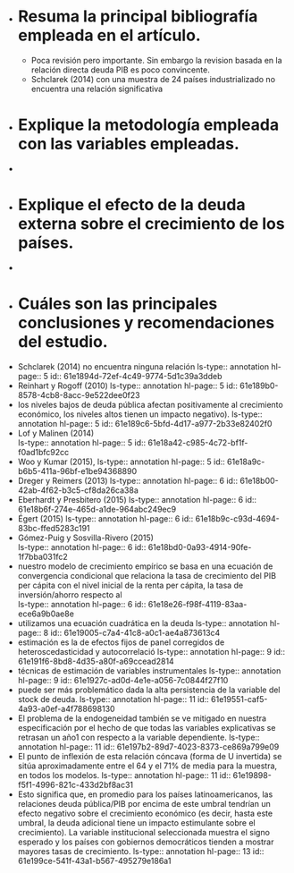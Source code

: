 - # Resuma la principal bibliografía empleada en el artículo.
	- Poca revisión pero importante. Sin embargo la revision basada en la relación directa deuda PIB es poco convincente.
	- Schclarek  (2014) con una muestra de 24 países industrializado no encuentra una relación significativa
- # Explique la metodología empleada con las variables empleadas.
-
- # Explique el efecto de la deuda externa sobre el crecimiento de los países.
-
- # Cuáles son las principales conclusiones y recomendaciones del estudio.
- Schclarek  (2014)   no  encuentra  ninguna  relación
  ls-type:: annotation
  hl-page:: 5
  id:: 61e1894d-72ef-4c49-9774-5d1c39a3ddeb
- Reinhart y Rogoff (2010)
  ls-type:: annotation
  hl-page:: 5
  id:: 61e189b0-8578-4cb8-8acc-9e522dee0f23
- los  niveles  bajos  de  deuda pública  afectan  positivamente  al  crecimiento  económico,  los  niveles  altos  tienen  un  impacto  negativo).
  ls-type:: annotation
  hl-page:: 5
  id:: 61e189c6-5bfd-4d17-a977-2b33e82402f0
- Lof  y  Malinen  (2014)  
  ls-type:: annotation
  hl-page:: 5
  id:: 61e18a42-c985-4c72-bf1f-f0ad1bfc92cc
- Woo y Kumar (2015),
  ls-type:: annotation
  hl-page:: 5
  id:: 61e18a9c-b6b5-411a-96bf-e1be94368890
- Dreger  y  Reimers  (2013) 
  ls-type:: annotation
  hl-page:: 6
  id:: 61e18b00-42ab-4f62-b3c5-cf8da26ca38a
- Eberhardt  y  Presbitero  (2015) 
  ls-type:: annotation
  hl-page:: 6
  id:: 61e18b6f-274e-465d-a1de-964abc249ec9
- Égert  (2015) 
  ls-type:: annotation
  hl-page:: 6
  id:: 61e18b9c-c93d-4694-83bc-ffed5283c191
- Gómez-Puig y Sosvilla-Rivero  (2015)  
  ls-type:: annotation
  hl-page:: 6
  id:: 61e18bd0-0a93-4914-90fe-1f7bba031fc2
- nuestro modelo de crecimiento empírico se basa en una ecuación de convergencia condicional que relaciona la tasa de crecimiento del PIB per cápita  con  el  nivel  inicial  de  la  renta  per  cápita,  la  tasa  de  inversión/ahorro  respecto  al  
  ls-type:: annotation
  hl-page:: 6
  id:: 61e18e26-f98f-4119-83aa-ece6a9b0ae8e
- utilizamos una ecuación cuadrática en la deuda
  ls-type:: annotation
  hl-page:: 8
  id:: 61e19005-c7a4-41c8-a0c1-ae4a873613c4
- estimación   es   la   de   efectos   fijos   de   panel   corregidos   de   heteroscedasticidad  y  autocorrelació
  ls-type:: annotation
  hl-page:: 9
  id:: 61e191f6-8bd8-4d35-a80f-a69ccead2814
- técnicas  de  estimación  de  variables  instrumentales
  ls-type:: annotation
  hl-page:: 9
  id:: 61e1927c-ad0d-4e1e-a056-7c0844f27f10
- puede ser más problemático dada la alta persistencia de la variable del stock de deuda.
  ls-type:: annotation
  hl-page:: 11
  id:: 61e19551-caf5-4a93-a0ef-a4f788698130
- El  problema  de  la  endogeneidad  también se ve mitigado en nuestra especificación por el hecho de que todas las variables explicativas se retrasan un año1 con respecto a la variable dependiente.
  ls-type:: annotation
  hl-page:: 11
  id:: 61e197b2-89d7-4023-8373-ce869a799e09
- El  punto  de  inflexión  de  esta  relación  cóncava  (forma  de  U  invertida)  se  sitúa  aproximadamente entre el 64 y el 71% de media para la muestra, en todos los modelos.
  ls-type:: annotation
  hl-page:: 11
  id:: 61e19898-f5f1-4996-821c-433d2bf8ac31
- Esto  significa  que,  en  promedio  para  los  países  latinoamericanos, las relaciones deuda pública/PIB por encima de este umbral tendrían un efecto negativo sobre el crecimiento económico (es decir, hasta este umbral, la deuda adicional  tiene  un  impacto  estimulante  sobre  el  crecimiento).  La  variable  institucional  seleccionada muestra el signo esperado y los países con gobiernos democráticos tienden a mostrar mayores tasas de crecimiento.
  ls-type:: annotation
  hl-page:: 13
  id:: 61e199ce-541f-43a1-b567-495279e186a1